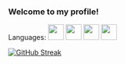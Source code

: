 ### Welcome to my profile!
Languages: <img height="32" width="32" src='https://cdn.jsdelivr.net/gh/devicons/devicon/icons/java/java-plain.svg'> 
<img height="32" width="32" src='https://cdn.jsdelivr.net/gh/devicons/devicon/icons/c/c-plain.svg'> 
<img height="32" width="32" src='https://cdn.jsdelivr.net/gh/devicons/devicon/icons/csharp/csharp-plain.svg'> 
<img height="32" width="32" src='https://cdn.jsdelivr.net/gh/devicons/devicon/icons/javascript/javascript-plain.svg'>

[![GitHub Streak](http://github-readme-streak-stats.herokuapp.com?user=kinglionleo&theme=dark&hide_border=true&date_format=M%20j%5B%2C%20Y%5D)](https://git.io/streak-stats)
